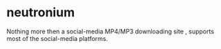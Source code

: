 # neutronium
Nothing more then a social-media MP4/MP3 downloading site , supports most of the social-media platforms.
